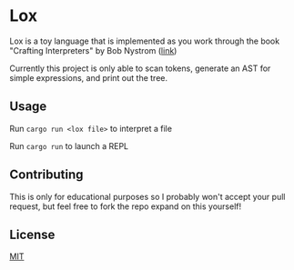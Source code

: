 # Lox

Lox is a toy language that is implemented as you work through the book "Crafting Interpreters" by Bob Nystrom ([link](https://craftinginterpreters.com))

Currently this project is only able to scan tokens, generate an AST for simple expressions, and print out the tree.

## Usage

Run `cargo run <lox file>` to interpret a file

Run `cargo run` to launch a REPL

## Contributing

This is only for educational purposes so I probably won't accept your pull request, but feel free to fork the repo expand on this yourself!

## License

[MIT](https://choosealicense.com/licenses/mit/)
